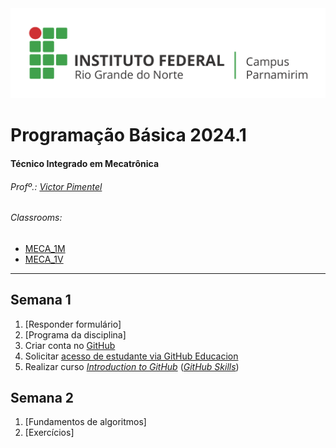 
<div>
  <img src="https://github.com/v-cap/basics-of-computer-programming/blob/main/images/Horizontal_Cortado_Novo.png?raw=true">
</div>


# Programação Básica 2024.1

#### Técnico Integrado em Mecatrônica
###### Profº.: [Victor Pimentel](https://github.com/v-cap)
###### Classrooms: 
 - [MECA_1M](https://classroom.google.com/c/Njg0ODQxNzQzOTQw?cjc=5bdy3lg)
 - [MECA_1V](https://classroom.google.com/c/Njk3NzE2NzA3NTk2?cjc=brrwrfv)
---
## Semana 1
1. [Responder formulário]
2. [Programa da disciplina]
3. Criar conta no [GitHub](https://github.com/)
4. Solicitar [acesso de estudante via GitHub Educacion](https://github.com/education/students)
5. Realizar curso [_Introduction to GitHub_](https://skills.github.com/) ([_GitHub Skills_](https://skills.github.com/))

## Semana 2
1. [Fundamentos de algoritmos]
2. [Exercícios]
